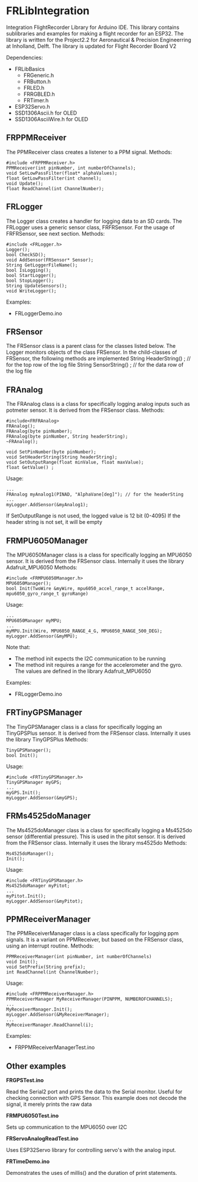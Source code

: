 # FRLibIntegration
Integration FlightRecorder Library for Arduino IDE. This library contains sublibraries and examples for making a flight recorder for an ESP32.
The library is written for the Project2.2 for Aeronautical & Precision Engineerring at Inholland, Delft.
The library is updated for Flight Recorder Board V2

Dependencies:
- FRLibBasics
  - FRGeneric.h
  - FRButton.h
  - FRLED.h
  - FRRGBLED.h
  - FRTimer.h
- ESP32Servo.h 
- SSD1306Ascii.h for OLED
- SSD1306AsciiWire.h for OLED


## FRPPMReceiver
The PPMReceiver class creates a listener to a PPM signal.
Methods:

    #include <FRPPMReceiver.h>
	PPMReceiver(int pinNumber, int numberOfChannels);
    void SetLowPassFilter(float* alphaValues);
    float GetLowPassFilter(int channel);
    void Update();
    float ReadChannel(int ChannelNumber);


## FRLogger
The Logger class creates a handler for logging data to an SD cards. The FRLogger uses a generic sensor class, FRFRSensor. For the usage of FRFRSensor, see next section.
Methods:

	#include <FRLogger.h>
	Logger();
	bool CheckSD();
	void AddSensor(FRSensor* Sensor);
	String GetLoggerFileName();
	bool IsLogging();
	bool StartLogger();
	bool StopLogger();
	String UpdateSensors();
	void WriteLogger();	

Examples:
- FRLoggerDemo.ino

## FRSensor
The FRSensor class is a parent class for the classes listed below. The Logger monitors objects of the class FRSensor. In the child-classes of FRSensor, the following methods are implemented
	String HeaderString() ; // for the top row of the log file
	String SensorString() ; // for the data row of the log file

## FRAnalog
The FRAnalog class is a class for specifically logging analog inputs such as potmeter sensor. It is derived from the FRSensor class.
Methods:

	#include<FRFRAnalog>
	FRAnalog();
	FRAnalog(byte pinNumber);
	FRAnalog(byte pinNumber, String headerString);
	~FRAnalog();

	void SetPinNumber(byte pinNumber);
	void SetHeaderString(String headerString);
	void SetOutputRange(float minValue, float maxValue);
	float GetValue() ;

Usage:

	...
	FRAnalog myAnalog1(PINAD, "AlphaVane[deg]"); // for the headerSting
	...
	myLogger.AddSensor(&myAnalog1);

If SetOutputRange is not used, the logged value is 12 bit (0-4095)
If the header string is not set, it will be empty

## FRMPU6050Manager
The MPU6050Manager class is a class for specifically logging an MPU6050 sensor. It is derived from the FRSensor class. Internally it uses the library Adafruit_MPU6050
Methods:

	#include <FRMPU6050Manager.h> 
	MPU6050Manager();
	bool Init(TwoWire &myWire, mpu6050_accel_range_t accelRange, mpu6050_gyro_range_t gyroRange)

Usage:

	...
	MPU6050Manager myMPU;
	...
	myMPU.Init(Wire, MPU6050_RANGE_4_G, MPU6050_RANGE_500_DEG);
	myLogger.AddSensor(&myMPU);

Note that:
- The method init expects the I2C communication to be running
- The method init requires a range for the accelerometer and the gyro. The values are defined in the library Adafruit_MPU6050

Examples:
- FRLoggerDemo.ino

## FRTinyGPSManager
The TinyGPSManager class is a class for specifically logging an TinyGPSPlus sensor. It is derived from the FRSensor class. Internally it uses the library TinyGPSPlus
Methods:

	TinyGPSManager();
	bool Init();
	
Usage:
	
	#include <FRTinyGPSManager.h>
	TinyGPSManager myGPS; 
	...
	myGPS.Init();
	myLogger.AddSensor(&myGPS);

## FRMs4525doManager
The Ms4525doManager class is a class for specifically logging a Ms4525do sensor (differential pressure). This is used in the pitot sensor. It is derived from the FRSensor class. Internally it uses the library ms4525do
Methods:

	Ms4525doManager();
	Init();
	
	
Usage:
	
	#include <FRTinyGPSManager.h>
	Ms4525doManager myPitot; 
	...
	myPitot.Init();
	myLogger.AddSensor(&myPitot);
	
## PPMReceiverManager
The PPMReceiverManager class is a class specifically for logging ppm signals. It is a variant on PPMReceiver, but based on the FRSensor class, using an interrupt routine.
Methods:

	PPMReceiverManager(int pinNumber, int numberOfChannels)
	void Init();
	void SetPrefix(String prefix);
    int ReadChannel(int ChannelNumber);

Usage:

	#include <FRPPMReceiverManager.h>
	PPMReceiverManager MyReceiverManager(PINPPM, NUMBEROFCHANNELS);
	...
	MyReceiverManager.Init();
	myLogger.AddSensor(&MyReceiverManager);
	...
	MyReceiverManager.ReadChannel(i);

Examples:
- FRPPMReceiverManagerTest.ino	
	

## Other examples
**FRGPSTest.ino**

Read the Serial2 port and prints the data to the Serial monitor. Useful for checking connection with GPS Sensor. This example does not decode the signal, it merely prints the raw data

**FRMPU6050Test.ino**

Sets up communication to the MPU6050 over I2C

**FRServoAnalogReadTest.ino**

Uses ESP32Servo library for controlling servo's with the analog input.

**FRTimeDemo.ino**

Demonstrates the uses of millis() and the duration of print statements.